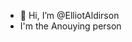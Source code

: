 - 👋 Hi, I’m @ElliotAldirson
- I'm the Anouying person 

<!---
ElliotAldirson/ElliotAldirson is a ✨ special ✨ repository because its `README.md` (this file) appears on your GitHub profile.
You can click the Preview link to take a look at your changes.
--->
